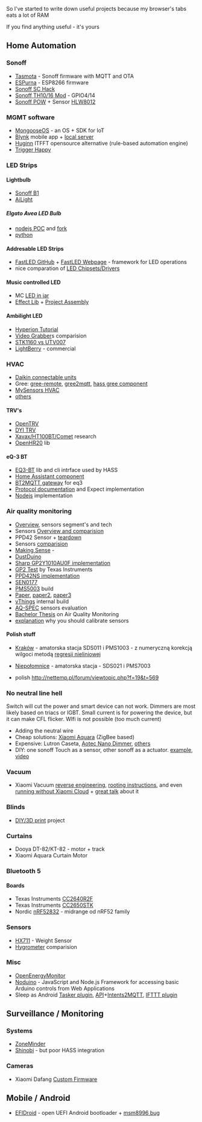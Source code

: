 
So I've started to write down useful projects because my browser's tabs eats a lot of RAM

If you find anything useful - it's yours

## Home Automation

### Sonoff
- [Tasmota](https://github.com/arendst/Sonoff-Tasmota) - Sonoff firmware with MQTT and OTA
- [ESPurna](https://bitbucket.org/xoseperez/espurna) - ESP8266 firmware
- [Sonoff SC Hack](http://tinkerman.cat/itead-studio-sonoff-sc-revisited/)
- [Sonoff TH10/16 Mod](http://tinkerman.cat/sonoff-th10-th16-sensors-displays-actuators/) - GPIO4/14
- [Sonoff POW](http://tinkerman.cat/the-sonoff-pow/) + Sensor [HLW8012](http://tinkerman.cat/hlw8012-ic-new-sonoff-pow/)

### MGMT software
- [MongooseOS](https://mongoose-os.com/) - an OS + SDK for IoT
- [Blynk](https://www.blynk.cc/) mobile app + [local server](http://docs.blynk.cc/#blynk-server)
- [Huginn](https://github.com/huginn/huginn) ITFFT opensource alternative (rule-based automation engine)
- [Trigger Happy](https://github.com/foxmask/django-th)

### LED Strips

#### Lightbulb
- [Sonoff B1](http://tinkerman.cat/sonoff-b1-lights-and-shades/)
- [AiLight](http://tinkerman.cat/ailight-hackable-rgbw-light-bulb/)

##### Elgato Avea LED Bulb
- [nodejs POC](https://github.com/Marmelatze/avea_bulb) and [fork](https://github.com/Alblahm/avea_node)
- [python](https://github.com/k0rventen/avea)

#### Addresable LED Strips
- [FastLED GitHub](https://github.com/FastLED/FastLED) + [FastLED Webpage](http://fastled.io/) - framework for LED operations
- nice comparation of [LED Chipsets/Drivers](https://github.com/FastLED/FastLED/wiki/Overview) 

#### Music controlled LED
- MC [LED in jar](http://natural-nerd.com/music-reactive-light/)
- [Effect Lib](https://github.com/scottlawsonbc/audio-reactive-led-strip) + [Project Assembly](https://github.com/xNNism/rpi_led_visualizer)

#### Ambilight LED
- [Hyperion Tutorial](https://hyperion-project.org/threads/raspberry-pi-3-mediacenter-hyperion-ambilight-no-soldering.77/)
- [Video Grabber](http://raspberry-at-home.com/video-grabber-for-raspberry-pi/)s comparision 
- [STK1160 vs UTV007](https://hyperion-project.org/threads/comparison-fushicai-utv007-vs-stk1160.194/)
- [LightBerry](http://lightberry.eu/) - commercial

### HVAC 
- [Daikin connectable units](https://www.daikin.pl/pl_pl/product-group/control-systems/daikin-online-controller/connectable-units.html)
- Gree: [gree-remote](https://github.com/tomikaa87/gree-remote), [gree2mqtt](https://github.com/arthurkrupa/gree-hvac-mqtt-bridge), [hass gree component](https://github.com/RobHofmann/HomeAssistant-GreeClimateComponent)
- [MySensors HVAC](https://www.home-assistant.io/integrations/climate.mysensors)
- [others](https://www.home-assistant.io/integrations#climate)

#### TRV's
- [OpenTRV](https://github.com/opentrv)
- [DYI TRV](http://www.instructables.com/id/Smart-Radiator-Valve-With-Home-Assistant/)
- [Xavax/HT100BT/Comet](http://torsten-traenkner.de/wissen/smarthome/heizung.php) research
- [OpenHR20](https://github.com/OpenHR20/OpenHR20) lib

#### eQ-3 BT
- [EQ3-BT](https://github.com/rytilahti/python-eq3bt) lib and cli intrface used by HASS
- [Home Assistant component](https://www.home-assistant.io/components/climate.eq3btsmart/)
- [BT2MQTT gateway](https://github.com/zewelor/bt-mqtt-gateway/wiki/Home-Assistant#eq3-bluetooth-smart-thermostat) for eq3
- [Protocol documentation](https://github.com/Heckie75/eQ-3-radiator-thermostat/blob/master/eq-3-radiator-thermostat-api.md) and Expect implementation
- [Nodejs](https://github.com/maxnowack/node-eq3ble) implementation


### Air quality monitoring
- [Overview](http://vair-monitor.com/2017/01/19/measuring-dust-levels-measure-part-23/), sensors segment's and tech
- Sensors [Overview and comparision](http://aqicn.org/sensor/)
- PPD42 Sensor + [teardown](http://takingspace.org/wp-content/uploads/ShinyeiPPD42NS_Deconstruction_TracyAllen.pdf) 
- Sensors [comparision](http://www.takingspace.org/make-your-own-aircasting-particle-monitor/)
- [Making Sense](https://github.com/waagsociety/making-sensor/raw/master/sensor_kit/doc/Sensor_Kit_doc.pdf) - 
- [DustDuino](http://dustduino.org/)
- [Sharp GP2Y1010AU0F implementation](http://www.howmuchsnow.com/arduino/airquality/)
- [GP2 Test](http://www.ti.com/lit/ug/tidub65c/tidub65c.pdf) by Texas Instruments
- [PPD42NS implementation](http://www.howmuchsnow.com/arduino/airquality/grovedust/)
- [SEN0177](https://www.dfrobot.com/wiki/index.php/PM2.5_laser_dust_sensor_SKU:SEN0177)
- [PMS5003](https://ourairquality.org/index.php/build-an-air-quality-monitor/) build
- [Paper](http://aqicn.org/aqicn/doc/a-low-cost-instrument-for-environmental-particulate-analysis-based-on-optical-scattering.pdf), [paper2](https://www.atmos-meas-tech-discuss.net/amt-2015-331/amt-2015-331.pdf), [paper3](https://www.ncbi.nlm.nih.gov/pmc/articles/PMC4569398/)
- [vThings](http://vair-monitor.com/2017/01/06/vthings-co2-and-dust-monitor-v3/) internal build
- [AQ-SPEC](http://www.aqmd.gov/aq-spec/evaluations/summary) sensors evaluation
- [Bachelor Thesis](https://cdn.hackaday.io/files/21912937483008/Thomas_Portable_Air_Quality.pdf) on Air Quality Monitoring
- [explanation](https://www.thebeijinger.com/blog/2016/01/02/which-iaq-monitor-should-i-buy) why you should calibrate sensors


#### Polish stuff
- [Kraków](http://www.krakow-zdroj.pl/) - amatorska stacja SDS011 i PMS1003 - z numeryczną korekcją wilgoci metodą [regresji nieliniowej](https://www.facebook.com/KrakowZdroj/posts/1551991205093317) 
- [Niepołomnice](http://www.powietrze.info/about.html) - amatorska stacja - SDS021 i PMS7003

- polish http://nettemp.pl/forum/viewtopic.php?f=19&t=569

### No neutral line hell
Switch will cut the power and smart device can not work. Dimmers are most likely based on triacs or IGBT. Small current is for powering the device, but it can make CFL flicker. WIfi is not possible (too much current) 
- Adding the neutral wire
- Cheap solutions: [Xiaomi Aquara](https://files.xiaomi-mi.com/files/aqara/aqara-EN.pdf) (ZigBee based)
- Expensive: Lutron Caseta, [Aotec Nano Dimmer](https://aeotec.com/z-wave-light-dimmer-switch), [others](https://wiki.winkathome.net/Category:No_Neutral)
- DIY: one sonoff Touch as a sensor, other sonoff as a actuator. [example](https://github.com/davidmpye/Sonoff-Ceiling-Lighting), [video](https://www.youtube.com/watch?v=Jdbi2T3IIQg)

### Vacuum 
- Xiaomi Vacuum [reverse engineering](https://github.com/dgiese/dustcloud), [rooting instructions](https://github.com/dgiese/dustcloud/wiki/VacuumRobots-manual-update-root-Howto), and even [running without Xiaomi Cloud](https://github.com/dgiese/dustcloud/wiki/Xiaomi-Vacuum-setup-without-Xiaomi-Cloud) + [great talk](https://www.youtube.com/watch?v=uhyM-bhzFsI&feature=youtu.be) about it

### Blinds
- [DIY/3D print](https://github.com/marecl/motor-on-roller-blind-ws) project

### Curtains
- Dooya DT-82/KT-82 - motor + track
- Xiaomi Aquara Curtain Motor

### Bluetooth 5

#### Boards
- Texas Instruments [CC2640R2F](http://www.ti.com/product/cc2640r2f)
- Texas Instruments [CC2650STK](http://www.ti.com/tool/cc2650stk)
- Nordic [nRF52832](https://www.nordicsemi.com/eng/Products/Bluetooth-low-energy/nRF52832) - midrange od nRF52 family


### Sensors
- [HX711](https://github.com/bogde/HX711) - Weight Sensor
- [Hygrometer](http://www.kandrsmith.org/RJS/Misc/Hygrometers/calib_many.html) comparision

### Misc
- [OpenEnergyMonitor](https://openenergymonitor.org/)
- [Noduino](https://sbstjn.com/noduino/) - JavaScript and Node.js Framework for accessing basic Arduino controls from Web Applications
- Sleep as Android [Tasker plugin](https://sleep.urbandroid.org/documentation/tutorials/tasker/), [API](https://sleep.urbandroid.org/documentation/developer-api/intents-and-content-providers/)+[Intents2MQTT](https://play.google.com/store/apps/details?id=pixento.nl.broadcasttomqtt), [IFTTT plugin](https://sleep.urbandroid.org/documentation/integration/ifttt/)

## Surveillance / Monitoring

### Systems 
- [ZoneMinder](https://zoneminder.com/)
- [Shinobi](https://moeiscool.github.io/Shinobi/) - but poor HASS integration

### Cameras
- Xiaomi Dafang [Custom Firmware](https://github.com/EliasKotlyar/Xiaomi-Dafang-Hacks)
## Mobile / Android

- [EFIDroid](http://efidroid.org/) - open UEFI Android bootloader + [msm8996 bug](https://github.com/efidroid/projectmanagement/issues/89)
